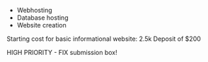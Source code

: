 - Webhosting
- Database hosting
- Website creation


Starting cost for basic informational website: 2.5k
Deposit of $200


HIGH PRIORITY - FIX submission box!